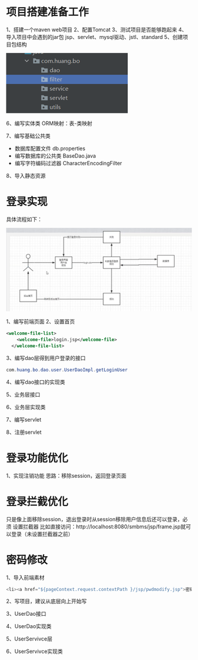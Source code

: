 # 项目搭建准备工作
1、搭建一个maven web项目
2、配置Tomcat
3、测试项目是否能够跑起来
4、导入项目中会遇到的jar包
   jsp、servlet、mysql驱动、jstl、standard
5、创建项目包结构

![img.png](img.png)

6、编写实体类
ORM映射：表-类映射

7、编写基础公共类
* 数据库配置文件
  db.properties
* 编写数据库的公共类
  BaseDao.java
* 编写字符编码过滤器
  CharacterEncodingFilter

8、导入静态资源

# 登录实现
具体流程如下：

![img_1.png](img_1.png)

1、编写前端页面
2、设置首页
```xml
<welcome-file-list>
    <welcome-file>login.jsp</welcome-file>
  </welcome-file-list>
```
3、编写dao层得到用户登录的接口
```java
com.huang.bo.dao.user.UserDaoImpl.getLoginUser
```
4、编写dao接口的实现类

5、业务层接口

6、业务层实现类

7、编写servlet

8、注册servlet

# 登录功能优化
1、实现注销功能
思路：移除session，返回登录页面

# 登录拦截优化
只是像上面移除session，退出登录时从session移除用户信息后还可以登录，必须
设置拦截器
比如直接访问：http://localhost:8080/smbms/jsp/frame.jsp就可以登录（未设置拦截器之前）

# 密码修改
1、导入前端素材
```java
<li><a href="${pageContext.request.contextPath }/jsp/pwdmodify.jsp">密码修改</a></li>
```

2、写项目，建议从底层向上开始写

3、UserDao接口

4、UserDao实现类

5、UserServivce层

6、UserServivce实现类